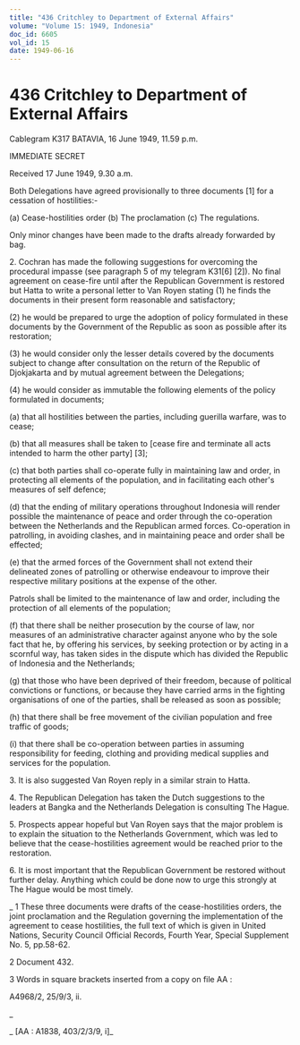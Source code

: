 ```yaml
---
title: "436 Critchley to Department of External Affairs"
volume: "Volume 15: 1949, Indonesia"
doc_id: 6605
vol_id: 15
date: 1949-06-16
---
```


# 436 Critchley to Department of External Affairs

Cablegram K317 BATAVIA, 16 June 1949, 11.59 p.m.

IMMEDIATE SECRET

Received 17 June 1949, 9.30 a.m.

Both Delegations have agreed provisionally to three documents [1] for a cessation of hostilities:-

(a) Cease-hostilities order (b) The proclamation (c) The regulations.

Only minor changes have been made to the drafts already forwarded by bag.

2\. Cochran has made the following suggestions for overcoming the procedural impasse (see paragraph 5 of my telegram K31[6] [2]). No final agreement on cease-fire until after the Republican Government is restored but Hatta to write a personal letter to Van Royen stating (1) he finds the documents in their present form reasonable and satisfactory;

(2) he would be prepared to urge the adoption of policy formulated in these documents by the Government of the Republic as soon as possible after its restoration;

(3) he would consider only the lesser details covered by the documents subject to change after consultation on the return of the Republic of Djokjakarta and by mutual agreement between the Delegations;

(4) he would consider as immutable the following elements of the policy formulated in documents;

(a) that all hostilities between the parties, including guerilla warfare, was to cease;

(b) that all measures shall be taken to [cease fire and terminate all acts intended to harm the other party] [3];

(c) that both parties shall co-operate fully in maintaining law and order, in protecting all elements of the population, and in facilitating each other's measures of self defence;

(d) that the ending of military operations throughout Indonesia will render possible the maintenance of peace and order through the co-operation between the Netherlands and the Republican armed forces. Co-operation in patrolling, in avoiding clashes, and in maintaining peace and order shall be effected;

(e) that the armed forces of the Government shall not extend their delineated zones of patrolling or otherwise endeavour to improve their respective military positions at the expense of the other.

Patrols shall be limited to the maintenance of law and order, including the protection of all elements of the population;

(f) that there shall be neither prosecution by the course of law, nor measures of an administrative character against anyone who by the sole fact that he, by offering his services, by seeking protection or by acting in a scornful way, has taken sides in the dispute which has divided the Republic of Indonesia and the Netherlands;

(g) that those who have been deprived of their freedom, because of political convictions or functions, or because they have carried arms in the fighting organisations of one of the parties, shall be released as soon as possible;

(h) that there shall be free movement of the civilian population and free traffic of goods;

(i) that there shall be co-operation between parties in assuming responsibility for feeding, clothing and providing medical supplies and services for the population.

3\. It is also suggested Van Royen reply in a similar strain to Hatta.

4\. The Republican Delegation has taken the Dutch suggestions to the leaders at Bangka and the Netherlands Delegation is consulting The Hague.

5\. Prospects appear hopeful but Van Royen says that the major problem is to explain the situation to the Netherlands Government, which was led to believe that the cease-hostilities agreement would be reached prior to the restoration.

6\. It is most important that the Republican Government be restored without further delay. Anything which could be done now to urge this strongly at The Hague would be most timely.

_ 1 These three documents were drafts of the cease-hostilities orders, the joint proclamation and the Regulation governing the implementation of the agreement to cease hostilities, the full text of which is given in United Nations, Security Council Official Records, Fourth Year, Special Supplement No. 5, pp.58-62.

2 Document 432.

3 Words in square brackets inserted from a copy on file AA :

A4968/2, 25/9/3, ii.

_

_ [AA : A1838, 403/2/3/9, i]_
